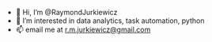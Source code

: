 - 👋 Hi, I’m @RaymondJurkiewicz
- 👀 I’m interested in data analytics, task automation, python
- 📫 email me at r.m.jurkiewicz@gmail.com

<!---
RaymondJurkiewicz/RaymondJurkiewicz is a ✨ special ✨ repository because its `README.md` (this file) appears on your GitHub profile.
You can click the Preview link to take a look at your changes.
--->
